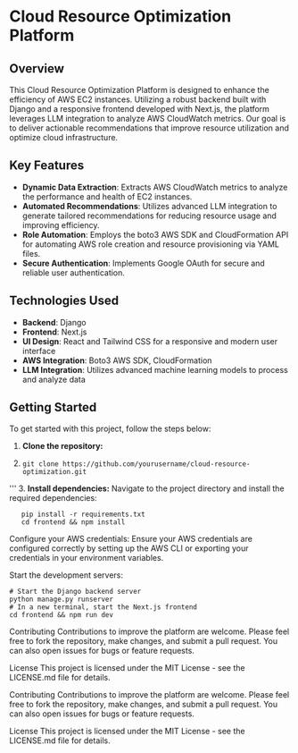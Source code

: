 # Cloud Resource Optimization Platform

## Overview
This Cloud Resource Optimization Platform is designed to enhance the efficiency of AWS EC2 instances. Utilizing a robust backend built with Django and a responsive frontend developed with Next.js, the platform leverages LLM integration to analyze AWS CloudWatch metrics. Our goal is to deliver actionable recommendations that improve resource utilization and optimize cloud infrastructure.

## Key Features
- **Dynamic Data Extraction**: Extracts AWS CloudWatch metrics to analyze the performance and health of EC2 instances.
- **Automated Recommendations**: Utilizes advanced LLM integration to generate tailored recommendations for reducing resource usage and improving efficiency.
- **Role Automation**: Employs the boto3 AWS SDK and CloudFormation API for automating AWS role creation and resource provisioning via YAML files.
- **Secure Authentication**: Implements Google OAuth for secure and reliable user authentication.

## Technologies Used
- **Backend**: Django
- **Frontend**: Next.js
- **UI Design**: React and Tailwind CSS for a responsive and modern user interface
- **AWS Integration**: Boto3 AWS SDK, CloudFormation
- **LLM Integration**: Utilizes advanced machine learning models to process and analyze data

## Getting Started
To get started with this project, follow the steps below:
1. **Clone the repository:**
2. ```
   git clone https://github.com/yourusername/cloud-resource-optimization.git
 '''
 3. **Install dependencies:**
Navigate to the project directory and install the required dependencies:
```
   pip install -r requirements.txt
   cd frontend && npm install
```

Configure your AWS credentials: Ensure your AWS credentials are configured correctly by setting up the AWS CLI or exporting your credentials in your environment variables.

Start the development servers:

```
# Start the Django backend server
python manage.py runserver
# In a new terminal, start the Next.js frontend
cd frontend && npm run dev
```

Contributing
Contributions to improve the platform are welcome. Please feel free to fork the repository, make changes, and submit a pull request. You can also open issues for bugs or feature requests.

License
This project is licensed under the MIT License - see the LICENSE.md file for details.

Contributing
Contributions to improve the platform are welcome. Please feel free to fork the repository, make changes, and submit a pull request. You can also open issues for bugs or feature requests.

License
This project is licensed under the MIT License - see the LICENSE.md file for details.

